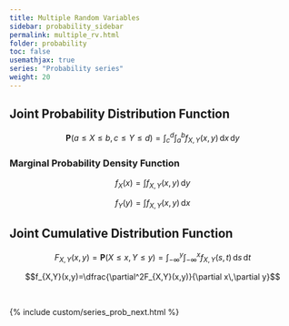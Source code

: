 ```yaml
---
title: Multiple Random Variables
sidebar: probability_sidebar
permalink: multiple_rv.html
folder: probability
toc: false
usemathjax: true
series: "Probability series"
weight: 20
---
```


## Joint Probability Distribution Function

$$\mathbf{P}(a\leq X\leq b,c\leq Y\leq d)=\int_{c}^{d}\int_{a}^{b}f_{X,Y}(x,y)\,\mathrm{d}x\,\mathrm{d}y$$


### Marginal Probability Density Function

$$f_X(x)=\int f_{X,Y}(x,y)\,\mathrm{d}y$$

$$f_Y(y)=\int f_{X,Y}(x,y)\,\mathrm{d}x$$


## Joint Cumulative Distribution Function

$$F_{X,Y}(x,y)=\mathbf{P}(X\leq x,Y\leq y)=\int_{-\infty}^{y}\int_{-\infty}^{x}f_{X,Y}(s,t)\,\mathrm{d}s\,\mathrm{d}t$$

$$f_{X,Y}(x,y)=\dfrac{\partial^2F_{X,Y}(x,y)}{\partial x\,\partial y}$$

<br>

{% include custom/series_prob_next.html %}
